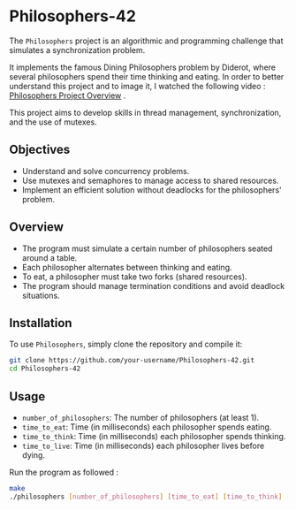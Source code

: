 # Philosophers-42

The `Philosophers` project is an algorithmic and programming challenge that simulates a synchronization problem. 

It implements the famous Dining Philosophers problem by Diderot, where several philosophers spend their time thinking and eating. In order to better understand this project and to image it, I watched the following video : 
[Philosophers Project Overview](https://www.youtube.com/watch?v=HbBYHRBJ47Q) .

This project aims to develop skills in thread management, synchronization, and the use of mutexes.

## Objectives

- Understand and solve concurrency problems.
- Use mutexes and semaphores to manage access to shared resources.
- Implement an efficient solution without deadlocks for the philosophers' problem.

## Overview

- The program must simulate a certain number of philosophers seated around a table.
- Each philosopher alternates between thinking and eating.
- To eat, a philosopher must take two forks (shared resources).
- The program should manage termination conditions and avoid deadlock situations.

## Installation

To use `Philosophers`, simply clone the repository and compile it:
   ```bash
   git clone https://github.com/your-username/Philosophers-42.git
   cd Philosophers-42
   ```

## Usage

- `number_of_philosophers`: The number of philosophers (at least 1).
- `time_to_eat`: Time (in milliseconds) each philosopher spends eating.
- `time_to_think`: Time (in milliseconds) each philosopher spends thinking.
- `time_to_live`: Time (in milliseconds) each philosopher lives before dying.

Run the program as followed :
  ```bash
  make
  ./philosophers [number_of_philosophers] [time_to_eat] [time_to_think] [time_to_live]
  ```
